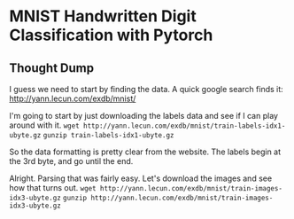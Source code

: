 # MNIST Handwritten Digit Classification with Pytorch


## Thought Dump

I guess we need to start by finding the data. A quick google search finds it: http://yann.lecun.com/exdb/mnist/

I'm going to start by just downloading the labels data and see if I can play around with it.
`wget http://yann.lecun.com/exdb/mnist/train-labels-idx1-ubyte.gz`
`gunzip train-labels-idx1-ubyte.gz` 

So the data formatting is pretty clear from the website. The labels begin at the 3rd byte, and go until the end.

Alright. Parsing that was fairly easy. Let's download the images and see how that turns out.
`wget http://yann.lecun.com/exdb/mnist/train-images-idx3-ubyte.gz`
`gunzip http://yann.lecun.com/exdb/mnist/train-images-idx3-ubyte.gz`